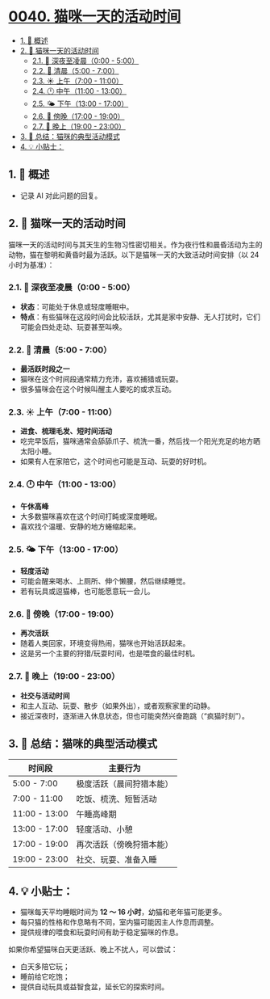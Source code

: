 # [0040. 猫咪一天的活动时间](https://github.com/tnotesjs/TNotes.notes/tree/main/notes/0040.%20%E7%8C%AB%E5%92%AA%E4%B8%80%E5%A4%A9%E7%9A%84%E6%B4%BB%E5%8A%A8%E6%97%B6%E9%97%B4)

<!-- region:toc -->

- [1. 📝 概述](#1--概述)
- [2. 🤖 猫咪一天的活动时间](#2--猫咪一天的活动时间)
  - [2.1. 🌙 深夜至凌晨（0:00 - 5:00）](#21--深夜至凌晨000---500)
  - [2.2. 🌅 清晨（5:00 - 7:00）](#22--清晨500---700)
  - [2.3. ☀️ 上午（7:00 - 11:00）](#23-️-上午700---1100)
  - [2.4. 🕛 中午（11:00 - 13:00）](#24--中午1100---1300)
  - [2.5. 🌤 下午（13:00 - 17:00）](#25--下午1300---1700)
  - [2.6. 🌆 傍晚（17:00 - 19:00）](#26--傍晚1700---1900)
  - [2.7. 🌌 晚上（19:00 - 23:00）](#27--晚上1900---2300)
- [3. 🐾 总结：猫咪的典型活动模式](#3--总结猫咪的典型活动模式)
- [4. 💡 小贴士：](#4--小贴士)

<!-- endregion:toc -->

## 1. 📝 概述

- 记录 AI 对此问题的回复。

## 2. 🤖 猫咪一天的活动时间

猫咪一天的活动时间与其天生的生物习性密切相关。作为夜行性和晨昏活动为主的动物，猫在黎明和黄昏时最为活跃。以下是猫咪一天的大致活动时间安排（以 24 小时为基准）：

### 2.1. 🌙 深夜至凌晨（0:00 - 5:00）

- **状态**：可能处于休息或轻度睡眠中。
- **特点**：有些猫咪在这段时间会比较活跃，尤其是家中安静、无人打扰时，它们可能会四处走动、玩耍甚至叫唤。

### 2.2. 🌅 清晨（5:00 - 7:00）

- **最活跃时段之一**
- 猫咪在这个时间段通常精力充沛，喜欢捕猎或玩耍。
- 很多猫咪会在这个时候叫醒主人要吃的或求互动。

### 2.3. ☀️ 上午（7:00 - 11:00）

- **进食、梳理毛发、短时间活动**
- 吃完早饭后，猫咪通常会舔舔爪子、梳洗一番，然后找一个阳光充足的地方晒太阳小睡。
- 如果有人在家陪它，这个时间也可能是互动、玩耍的好时机。

### 2.4. 🕛 中午（11:00 - 13:00）

- **午休高峰**
- 大多数猫咪喜欢在这个时间打盹或深度睡眠。
- 喜欢找个温暖、安静的地方蜷缩起来。

### 2.5. 🌤 下午（13:00 - 17:00）

- **轻度活动**
- 可能会醒来喝水、上厕所、伸个懒腰，然后继续睡觉。
- 若有玩具或逗猫棒，也可能愿意玩一会儿。

### 2.6. 🌆 傍晚（17:00 - 19:00）

- **再次活跃**
- 随着人类回家，环境变得热闹，猫咪也开始活跃起来。
- 这是另一个主要的狩猎/玩耍时间，也是喂食的最佳时机。

### 2.7. 🌌 晚上（19:00 - 23:00）

- **社交与活动时间**
- 和主人互动、玩耍、散步（如果外出），或者观察家里的动静。
- 接近深夜时，逐渐进入休息状态，但也可能突然兴奋跑跳（“疯猫时刻”）。

## 3. 🐾 总结：猫咪的典型活动模式

| 时间段        | 主要行为                 |
| ------------- | ------------------------ |
| 5:00 - 7:00   | 极度活跃（晨间狩猎本能） |
| 7:00 - 11:00  | 吃饭、梳洗、短暂活动     |
| 11:00 - 13:00 | 午睡高峰期               |
| 13:00 - 17:00 | 轻度活动、小憩           |
| 17:00 - 19:00 | 再次活跃（傍晚狩猎本能） |
| 19:00 - 23:00 | 社交、玩耍、准备入睡     |

## 4. 💡 小贴士：

- 猫咪每天平均睡眠时间为 **12 ～ 16 小时**，幼猫和老年猫可能更多。
- 每只猫的性格和作息略有不同，室内猫可能因主人作息而调整。
- 提供规律的喂食和玩耍时间有助于稳定猫咪的作息。

如果你希望猫咪白天更活跃、晚上不扰人，可以尝试：

- 白天多陪它玩；
- 睡前给它吃饱；
- 提供自动玩具或益智食盆，延长它的探索时间。
